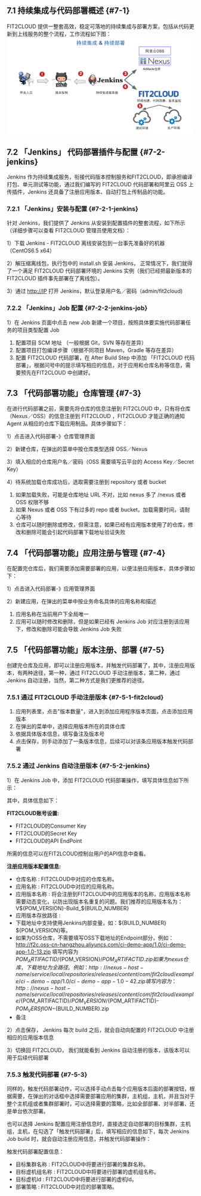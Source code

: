 ## 7.1 持续集成与代码部署概述 {#7-1}

FIT2CLOUD 提供一整套高效，稳定可落地的持续集成与部署方案，包括从代码更新到上线服务的整个流程，工作流程如下图：![](/assets/fit2.png)

## 7.2 「Jenkins」 代码部署插件与配置 {#7-2-jenkins}

Jenkins 作为持续集成服务，衔接代码版本控制服务和FIT2CLOUD，即承担编译打包、单元测试等功能，通过我们编写的 FIT2CLOUD 代码部署和阿里云 OSS 上传插件，Jenkins 还具备了注册应用版本、自动打包上传制品的功能。

### 7.2.1 「Jenkins」安装与配置 {#7-2-1-jenkins}

针对 Jenkins，我们提供了 Jenkins 从安装到配置插件的整套流程，如下所示（详细步骤可以查看 FIT2CLOUD 管理员使用文档）：

1）下载 Jenkins - FIT2CLOUD 离线安装包到一台事先准备好的机器（CentOS6.5 x64）

2）解压缩离线包，执行包中的 install.sh 安装 Jenkins， 正常情况下，我们就得了一个满足 FIT2CLOUD 代码部署环境的 Jenkins 实例（我们已经把最新版本的 FIT2CLOUD 插件事先部署在了离线包）。

3）通过 [http://IP](http://ip) 打开 Jenkins，默认登录用户名／密码（admin/fit2cloud)

### 7.2.2 「Jenkins」Job 配置 {#7-2-2-jenkins-job}

1）在 Jenkins 页面中点击 new Job 新建一个项目，按照具体要实施代码部署任务的项目类型配置 Job

1.  配置项目 SCM 地址 （一般根据 Git，SVN 等存在差异）
2.  配置项目打包编译步骤（根据不同项目 Maven，Gradle 等存在差异）
3.  配置 FIT2CLOUD 代码部署，在 After Build Step 中添加 「FIT2CLOUD 代码部署」，根据问号中的提示填写相应的信息，对于应用和仓库名称等信息，需要预先在FIT2CLOUD 中创建好。

## 7.3 「代码部署功能」仓库管理 {#7-3}

在进行代码部署之前，需要先将仓库的信息注册到 FIT2CLOUD 中，只有将仓库（Nexus／OSS）的信息注册到 FIT2CLOUD ，FIT2CLOUD 才能正确的通知 Agent 从相应的仓库下载应用制品。具体步骤如下：

1）点击进入代码部署-》仓库管理界面

2）新建仓库，在弹出的菜单中按仓库类型选择 OSS／Nexus

3）填入相应的仓库用户名／密码（OSS 需要填写云平台的 Access Key／Secret Key）

4）待系统加载仓库成功后，选取需要注册到 repository 或者 bucket

1.  如果加载失败，可能是仓库地址 URL 不对，比如 nexus 多了 /nexus 或者 OSS 权限不够
2.  如果 Nexus 或者 OSS 下有过多的 repo 或者 bucket，加载需要时间，请耐心等待
3.  仓库可以随时删除或修改，但需注意，如果已经有应用版本使用了的仓库，修改和删除可能会引起代码部署下载地址验证失败

## 7.4 「代码部署功能」应用注册与管理 {#7-4}

在配置完仓库后，我们需要添加需要部署的应用，以便注册应用版本，具体步骤如下：

1）点击进入代码部署-》应用管理界面

2）新建应用，在弹出的菜单中按业务命名具体的应用名称和描述

1.  应用名称在当前用户下全局唯一
2.  应用可以随时修改和删除，但是如果已经有 Jenkins Job 对应注册到该应用下，修改和删除可能会导致 Jenkins Job 失败

## 7.5 「代码部署功能」版本注册、部署 {#7-5}

创建完仓库及应用，即可以注册应用版本，并触发代码部署了，其中，注册应用版本，有两种途径，第一种，通过 FIT2CLOUD 手动注册版本，第二种，通过 Jenkins 自动注册，当然，第二种方式是我们更推荐的途径。

### 7.5.1 通过 FIT2CLOUD 手动注册版本 {#7-5-1-fit2cloud}

1.  应用列表里，点击&quot;版本数量&quot;，进入到添加应用程序版本页面，点击添加应用版本
2.  在弹出的菜单中，选择应用版本所在的具体仓库
3.  依据具体版本信息，填写备注及版本号
4.  点击保存，则手动添加了一条版本信息，后续可以对该条应用版本触发代码部署

### 7.5.2 通过 Jenkins 自动注册版本 {#7-5-2-jenkins}

1）在 Jenkins Job 中，添加 FIT2CLOUD 代码部署操作，填写具体信息如下所示：

其中，具体信息如下：

**FIT2CLOUD账号设置:**

*   FIT2CLOUD的Consumer Key
*   FIT2CLOUD的Secret Key
*   FIT2CLOUD的API EndPoint

所需的信息可以在FIT2LCOUD控制台用户的API信息中查看。

**注册应用版本配置信息:**

*   仓库名称 : FIT2CLOUD中对应的仓库名称。
*   应用名称 : FIT2CLOUD中对应的应用名称。
*   应用版本名称 : 将会注册到FIT2CLOUD中的应用版本的名称，应用版本名称需要动态变化，以防出现版本名重复的问题。我们推荐的应用版本名为：V${POM_VERSION}-Build_${BUILD_NUMBER}
*   应用版本存放路径 :
*   下载地址中支持使用Jenkins内部变量，如：${BUILD_NUMBER} ${POM_VERSION}等。
*   如果为OSS仓库，不需要填写OSS下载地址的Endpoint部分，例如：http://f2c.oss-cn-hangzhou.aliyuncs.com/ci-demo-app/1.0/ci-demo-app-1.0-13.zip 填写内容为${POM_ARTIFACTID}/${POM_VERSION}/${POM_ARTIFACTID}.zip如果为nexus仓库，下载地址为全路径。例如：http://nexus-host-name/service/local/repositories/releases/content/com/fit2cloud/example/ci-demo-app/1.0/ci-demo-app-1.0-42.zip填写内容为：http://nexus-host-name/service/local/repositories/releases/content/com/fit2cloud/example/${POM_ARTIFACTID}/${POM_VERSION}/${POM_ARTIFACTID}-${POM_VERSƒION}-${BUILD_NUMBER}.zip
*   备注

2）点击保存， Jenkins 每次 build 之后，就会自动向配置的 FIT2CLOUD 中注册相应的应用版本信息

3）切换回 FIT2CLOUD， 我们就能看到 Jenkins 自动注册的版本，该版本可以用于后续代码部署

### 7.5.3 触发代码部署 {#7-5-3}

同样的，触发代码部署动作，可以选择手动点击每个应用版本后面的部署按钮，根据需要，在弹出的对话框中选择需要部署应用的集群，主机组，主机，并且当对于整个主机组或者集群部署时，可以选择需要的策略，比如全部部署、对半部署、还是单台依次部署。

也可以选择 Jenkins 配置应用注册信息时，直接选定自动部署的目标集群，主机组，主机，在勾选了「触发代码部署」后，填写相应的信息如下，每次 Jenkins Job build 时，就会自动注册应用信息，并触发代码部署操作：

触发代码部署配置信息：

*   目标集群名称 : FIT2CLOUD中将要进行部署的集群名称。
*   目标虚机组名称 : FIT2CLOUD中将要进行部署的虚机组名称。
*   目标虚机Id : FIT2CLOUD中将要进行部署的虚机Id。
*   部署策略 : FIT2CLOUD中对应的部署策略。